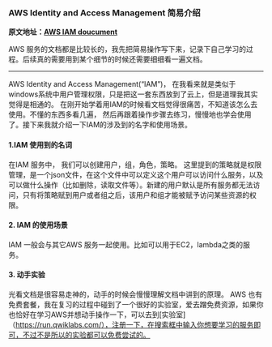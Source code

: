 ### AWS Identity and Access Management  简易介绍

**原文地址：[AWS IAM doucument](https://docs.aws.amazon.com/IAM/latest/UserGuide/introduction.html)**

AWS 服务的文档都是比较长的，我先把简易操作写下来，记录下自己学习的过程。后续真的需要用到某个细节的时候还需要细细看一遍文档。

-----

AWS Identity and Access Management(“IAM”)， 在我看来就是类似于windows系统中用户管理权限，只是把这一套东西放到了云上，但是道理我其实觉得是相通的。 在刚开始学着用IAM的时候看文档觉得很痛苦，不知道该怎么去使用。不懂的东西多看几遍，
然后再跟着操作步骤去练习，慢慢地也学会使用了。接下来我就介绍一下IAM的涉及到的名字和使用场景。


#### 1.IAM 使用到的名词

在IAM 服务中， 我们可以创建用户，组，角色，策略。 这里提到的策略就是权限管理，是一个json文件，在这个文件中可以定义这个用户可以访问什么服务，以及可以做什么操作（比如删除，读取文件等）。新建的用户默认是所有服务都无法访问，只有将策略赋到用户或者组之后，该用户和组才能被赋予访问某些资源的权限。

#### 2. IAM 的使用场景

IAM 一般会与其它AWS 服务一起使用。比如可以用于EC2，lambda之类的服务。

#### 3. 动手实验

光看文档是很容易走神的，动手的时候会慢慢理解文档中讲到的原理。 AWS 也有免费套餐，我在复习的过程中碰到了一个很好的实验室，爱去蹭免费资源，如果你也恰好在学习AWS并想动手操作一下，可以去到[实验室]（https://run.qwiklabs.com/），注册一下，在搜索框中输入你想要学习的服务即可，不过不是所以的实验都可以免费尝试的。